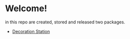 # Welcome!

in this repo are created, stored and released two packages.

- [Decoration Station](<github.com/ENDERZOMBI102/BEE2_packages/tree/decoration-station/README.md>)
